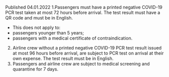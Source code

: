 Published 04.01.2022
1.Passengers must have a printed negative COVID-19 PCR test taken at most 72 hours before arrival. The test result must have a QR code and must be in English.
- This does not apply to:
- passengers younger than 5 years;
- passengers with a medical certificate of contraindication.
2. Airline crew without a printed negative COVID-19 PCR test result issued at most 96 hours before arrival, are subject to PCR test on arrival at their own expense. The test result must be in English.
3. Passengers and airline crew are subject to medical screening and quarantine for 7 days.